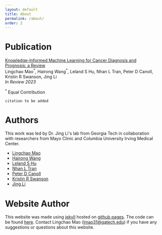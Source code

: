 ```yaml
---
layout: default
title: About
permalink: /about/
order: 2
---
```


# Publication

[Knowledge-Informed Machine Learning for Cancer Diagnosis and Prognosis: a Review](https://arxiv.org/abs/2209.03299) \
Lingchao Mao<sup>\*</sup>, Hairong Wang<sup>\*</sup>, Leland S Hu, Nhan L Tran, Peter D Canoll, Kristin R Swanson, Jing Li \
*In Review 2023*

<sup>\*</sup> Equal Contribution

```
citation to be added 

```



# Authors

This work was led by Dr. Jing Li's lab from Georgia Tech in collaboration with researchers from Mayo Clinic and Columbia University Irving Medical Center. 

* [Lingchao Mao](https://lingchm.github.io/)
* [Hairong Wang](https://www.isye.gatech.edu/users/hairong-wang)
* [Leland S Hu](https://www.mayoclinic.org/biographies/hu-leland-s-m-d/bio-20055165)
* [Nhan L Tran](https://www.mayo.edu/research/faculty/tran-nhan-l-ph-d/bio-20305146)
* [Peter D Canoll](https://www.pathology.columbia.edu/profile/peter-d-canoll-md)
* [Kristin R Swanson](https://www.mayoclinic.org/biographies/swanson-kristin-r-ph-d/bio-20164843)
* [Jing Li](https://sites.gatech.edu/jing-li/)

# Website Author

This website was made using [jekyll](https://jekyllrb.com)
hosted on [github pages](https://pages.github.com). The code can be found [here](https://github.com/lingchm/kinformed-machine-learning-cancer). Contact Lingchao Mao (lmao31@gatech.edu) if you have any suggestions or questions about this website.
